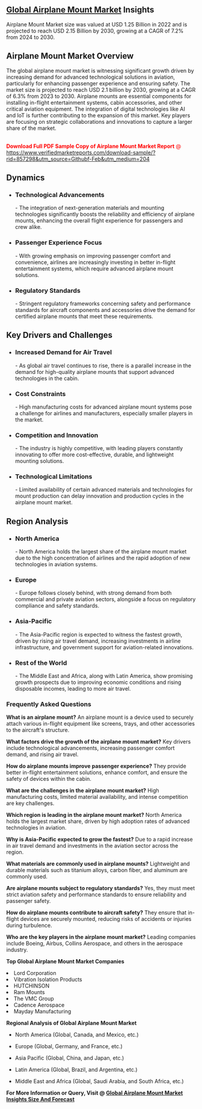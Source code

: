 <h2><a href="https://www.verifiedmarketreports.com/download-sample/?rid=857298&amp;utm_source=Githubf&amp;utm_medium=204" target="_blank">Global Airplane Mount Market</a> Insights</h2><p>Airplane Mount Market size was valued at USD 1.25 Billion in 2022 and is projected to reach USD 2.15 Billion by 2030, growing at a CAGR of 7.2% from 2024 to 2030.</p><p> <h2>Airplane Mount Market Overview</h2> <p>The global airplane mount market is witnessing significant growth driven by increasing demand for advanced technological solutions in aviation, particularly for enhancing passenger experience and ensuring safety. The market size is projected to reach USD 2.1 billion by 2030, growing at a CAGR of 6.3% from 2023 to 2030. Airplane mounts are essential components for installing in-flight entertainment systems, cabin accessories, and other critical aviation equipment. The integration of digital technologies like AI and IoT is further contributing to the expansion of this market. Key players are focusing on strategic collaborations and innovations to capture a larger share of the market. <br><br> <p><span class=""><span style="color: #ff0000;"><strong>Download Full PDF Sample Copy of Airplane Mount Market Report</strong> @ </span><a href="https://www.verifiedmarketreports.com/download-sample/?rid=857298&amp;utm_source=Githubf-Feb&amp;utm_medium=204" target="_blank">https://www.verifiedmarketreports.com/download-sample/?rid=857298&amp;utm_source=Githubf-Feb&amp;utm_medium=204</a></span></p></p> <h2>Dynamics</h2> <ul> <li><h3>Technological Advancements</h3> - The integration of next-generation materials and mounting technologies significantly boosts the reliability and efficiency of airplane mounts, enhancing the overall flight experience for passengers and crew alike.</li> <li><h3>Passenger Experience Focus</h3> - With growing emphasis on improving passenger comfort and convenience, airlines are increasingly investing in better in-flight entertainment systems, which require advanced airplane mount solutions.</li> <li><h3>Regulatory Standards</h3> - Stringent regulatory frameworks concerning safety and performance standards for aircraft components and accessories drive the demand for certified airplane mounts that meet these requirements.</li> </ul> <h2>Key Drivers and Challenges</h2> <ul> <li><h3>Increased Demand for Air Travel</h3> - As global air travel continues to rise, there is a parallel increase in the demand for high-quality airplane mounts that support advanced technologies in the cabin.</li> <li><h3>Cost Constraints</h3> - High manufacturing costs for advanced airplane mount systems pose a challenge for airlines and manufacturers, especially smaller players in the market.</li> <li><h3>Competition and Innovation</h3> - The industry is highly competitive, with leading players constantly innovating to offer more cost-effective, durable, and lightweight mounting solutions.</li> <li><h3>Technological Limitations</h3> - Limited availability of certain advanced materials and technologies for mount production can delay innovation and production cycles in the airplane mount market.</li> </ul> <h2>Region Analysis</h2> <ul> <li><h3>North America</h3> - North America holds the largest share of the airplane mount market due to the high concentration of airlines and the rapid adoption of new technologies in aviation systems.</li> <li><h3>Europe</h3> - Europe follows closely behind, with strong demand from both commercial and private aviation sectors, alongside a focus on regulatory compliance and safety standards.</li> <li><h3>Asia-Pacific</h3> - The Asia-Pacific region is expected to witness the fastest growth, driven by rising air travel demand, increasing investments in airline infrastructure, and government support for aviation-related innovations.</li> <li><h3>Rest of the World</h3> - The Middle East and Africa, along with Latin America, show promising growth prospects due to improving economic conditions and rising disposable incomes, leading to more air travel.</li> </ul> <h3>Frequently Asked Questions</h3> <p><strong>What is an airplane mount?</strong> An airplane mount is a device used to securely attach various in-flight equipment like screens, trays, and other accessories to the aircraft's structure.</p> <p><strong>What factors drive the growth of the airplane mount market?</strong> Key drivers include technological advancements, increasing passenger comfort demand, and rising air travel.</p> <p><strong>How do airplane mounts improve passenger experience?</strong> They provide better in-flight entertainment solutions, enhance comfort, and ensure the safety of devices within the cabin.</p> <p><strong>What are the challenges in the airplane mount market?</strong> High manufacturing costs, limited material availability, and intense competition are key challenges.</p> <p><strong>Which region is leading in the airplane mount market?</strong> North America holds the largest market share, driven by high adoption rates of advanced technologies in aviation.</p> <p><strong>Why is Asia-Pacific expected to grow the fastest?</strong> Due to a rapid increase in air travel demand and investments in the aviation sector across the region.</p> <p><strong>What materials are commonly used in airplane mounts?</strong> Lightweight and durable materials such as titanium alloys, carbon fiber, and aluminum are commonly used.</p> <p><strong>Are airplane mounts subject to regulatory standards?</strong> Yes, they must meet strict aviation safety and performance standards to ensure reliability and passenger safety.</p> <p><strong>How do airplane mounts contribute to aircraft safety?</strong> They ensure that in-flight devices are securely mounted, reducing risks of accidents or injuries during turbulence.</p> <p><strong>Who are the key players in the airplane mount market?</strong> Leading companies include Boeing, Airbus, Collins Aerospace, and others in the aerospace industry.</p> </p><p><strong>Top Global Airplane Mount Market Companies</strong></p><div data-test-id=""><p><li>Lord Corporation</li><li> Vibration Isolation Products</li><li> HUTCHINSON</li><li> Ram Mounts</li><li> The VMC Group</li><li> Cadence Aerospace</li><li> Mayday Manufacturing</li></p><div><strong>Regional Analysis of&nbsp;Global Airplane Mount Market</strong></div><ul><li dir="ltr"><p dir="ltr">North America&nbsp;(Global, Canada, and Mexico, etc.)</p></li><li dir="ltr"><p dir="ltr">Europe (Global, Germany, and France, etc.)</p></li><li dir="ltr"><p dir="ltr">Asia Pacific&nbsp;(Global, China, and Japan, etc.)</p></li><li dir="ltr"><p dir="ltr">Latin America&nbsp;(Global, Brazil, and Argentina, etc.)</p></li><li dir="ltr">Middle East and Africa&nbsp;(Global, Saudi Arabia, and South Africa, etc.)</li></ul><p><strong>For More Information or Query, Visit @&nbsp;</strong><strong><a href="https://www.verifiedmarketreports.com/product/airplane-mount-market/?utm_source=Githubf&amp;utm_medium=204" target="_blank">Global Airplane Mount Market Insights Size And Forecast</a></strong></p></div>
